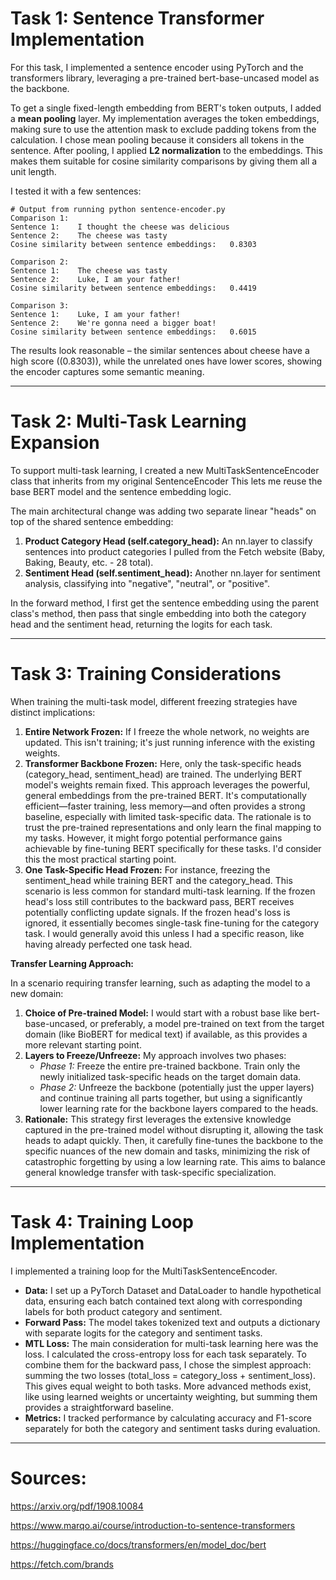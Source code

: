 # **Task 1: Sentence Transformer Implementation**

For this task, I implemented a sentence encoder using PyTorch and the transformers library, leveraging a pre-trained bert-base-uncased model as the backbone.

To get a single fixed-length embedding from BERT's token outputs, I added a **mean pooling** layer. My implementation averages the token embeddings, making sure to use the attention mask to exclude padding tokens from the calculation. I chose mean pooling because it considers all tokens in the sentence. After pooling, I applied **L2 normalization** to the embeddings. This makes them suitable for cosine similarity comparisons by giving them all a unit length.

I tested it with a few sentences:

```
# Output from running python sentence-encoder.py
Comparison 1:
Sentence 1:    I thought the cheese was delicious
Sentence 2:    The cheese was tasty
Cosine similarity between sentence embeddings:   0.8303

Comparison 2:
Sentence 1:    The cheese was tasty
Sentence 2:    Luke, I am your father!
Cosine similarity between sentence embeddings:   0.4419

Comparison 3:
Sentence 1:    Luke, I am your father!
Sentence 2:    We're gonna need a bigger boat!
Cosine similarity between sentence embeddings:   0.6015
```

The results look reasonable – the similar sentences about cheese have a high score (\(0.8303\)), while the unrelated ones have lower scores, showing the encoder captures some semantic meaning.

---


# **Task 2: Multi-Task Learning Expansion**

To support multi-task learning, I created a new MultiTaskSentenceEncoder class that inherits from my original SentenceEncoder This lets me reuse the base BERT model and the sentence embedding logic.

The main architectural change was adding two separate linear "heads" on top of the shared sentence embedding:

1. **Product Category Head (self.category_head):** An nn.layer to classify sentences into product categories I pulled from the Fetch website (Baby, Baking, Beauty, etc. - 28 total).
2. **Sentiment Head (self.sentiment_head):** Another nn.layer for sentiment analysis, classifying into "negative", "neutral", or "positive".

In the forward method, I first get the sentence embedding using the parent class's method, then pass that single embedding into both the category head and the sentiment head, returning the logits for each task.

---



# **Task 3: Training Considerations**

When training the multi-task model, different freezing strategies have distinct implications:

1. **Entire Network Frozen:** If I freeze the whole network, no weights are updated. This isn't training; it's just running inference with the existing weights.
2. **Transformer Backbone Frozen:** Here, only the task-specific heads (category_head, sentiment_head) are trained. The underlying BERT model's weights remain fixed. This approach leverages the powerful, general embeddings from the pre-trained BERT. It's computationally efficient—faster training, less memory—and often provides a strong baseline, especially with limited task-specific data. The rationale is to trust the pre-trained representations and only learn the final mapping to my tasks. However, it might forgo potential performance gains achievable by fine-tuning BERT specifically for these tasks. I'd consider this the most practical starting point.
3. **One Task-Specific Head Frozen:** For instance, freezing the sentiment_head while training BERT and the category_head. This scenario is less common for standard multi-task learning. If the frozen head's loss still contributes to the backward pass, BERT receives potentially conflicting update signals. If the frozen head's loss is ignored, it essentially becomes single-task fine-tuning for the category task. I would generally avoid this unless I had a specific reason, like having already perfected one task head.

**Transfer Learning Approach:**

In a scenario requiring transfer learning, such as adapting the model to a new domain:

1. **Choice of Pre-trained Model:** I would start with a robust base like bert-base-uncased, or preferably, a model pre-trained on text from the target domain (like BioBERT for medical text) if available, as this provides a more relevant starting point.
2. **Layers to Freeze/Unfreeze:** My approach involves two phases:
   * *Phase 1:* Freeze the entire pre-trained backbone. Train only the newly initialized task-specific heads on the target domain data.
   * *Phase 2:* Unfreeze the backbone (potentially just the upper layers) and continue training all parts together, but using a significantly lower learning rate for the backbone layers compared to the heads.
3. **Rationale:** This strategy first leverages the extensive knowledge captured in the pre-trained model without disrupting it, allowing the task heads to adapt quickly. Then, it carefully fine-tunes the backbone to the specific nuances of the new domain and tasks, minimizing the risk of catastrophic forgetting by using a low learning rate. This aims to balance general knowledge transfer with task-specific specialization.

---


# **Task 4: Training Loop Implementation**

I implemented a training loop for the MultiTaskSentenceEncoder.

* **Data:** I set up a PyTorch Dataset and DataLoader to handle hypothetical data, ensuring each batch contained text along with corresponding labels for both product category and sentiment.
* **Forward Pass:** The model takes tokenized text and outputs a dictionary with separate logits for the category and sentiment tasks.
* **MTL Loss:** The main consideration for multi-task learning here was the loss. I calculated the cross-entropy loss for each task separately. To combine them for the backward pass, I chose the simplest approach: summing the two losses (total_loss = category_loss + sentiment_loss). This gives equal weight to both tasks. More advanced methods exist, like using learned weights or uncertainty weighting, but summing them provides a straightforward baseline.
* **Metrics:** I tracked performance by calculating accuracy and F1-score separately for both the category and sentiment tasks during evaluation.

---



# Sources:

https://arxiv.org/pdf/1908.10084

https://www.marqo.ai/course/introduction-to-sentence-transformers

https://huggingface.co/docs/transformers/en/model_doc/bert

https://fetch.com/brands
